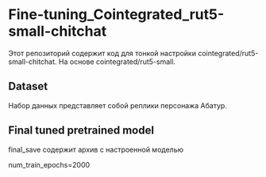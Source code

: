 # Fine-tuning_Cointegrated_rut5-small-chitchat

Этот репозиторий содержит код для тонкой настройки cointegrated/rut5-small-chitchat. На основе cointegrated/rut5-small.

## Dataset

Набор данных представляет собой реплики персонажа Абатур.

## Final tuned pretrained model

final_save содержит архив с настроенной моделью 

num_train_epochs=2000
